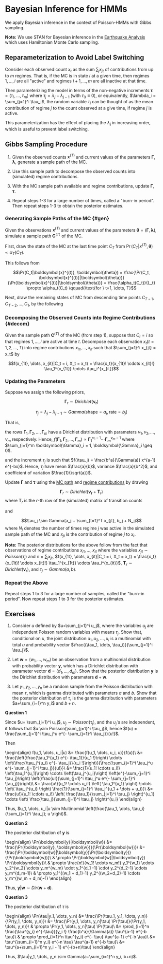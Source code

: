 # Bayesian Inference for HMMs

We apply Bayesian inference in the context of Poisson-HMMs with Gibbs sampling. 

**Note:** We use STAN for Bayesian inference in the [Earthquake Analysis](#eq) which uses Hamiltonian Monte Carlo sampling. 

## Reparameterization to Avoid Label Switching

Consider each observed count $x_t$ as the sum $\sum_j x_{jt}$ of contributions from up to $m$ regimes. That is, if the MC is in state $i$ at a given time, then regimes $1, \dots, i$ are all "active" and regimes $i+1, \dots, m$ are all inactive at that time. 

Then parameterizing the model in terms of the non-negative increments $\boldsymbol{\tau} = (\tau_1, \dots, \tau_m)$ where $\tau_j = \lambda_j - \lambda_{j-1}$ (with $\tau_0 \equiv 0$), or equivalently, $\lambda_i = \sum_{j=1}^i \tau_j$, the random variable $\tau_j$ can be thought of as the mean contribution of regime $j$ to the count observed at a give time, if regime $j$ is active. 

This parameterization has the effect of placing the $\lambda_j$ in increasing order, which is useful to prevent label switching. 


## Gibbs Sampling Procedure

1. Given the observed counts $\boldsymbol{x}^{(T)}$ and current values of the parameters $\boldsymbol{\Gamma}, \boldsymbol{\lambda}$, generate a sample path of the MC.

2. Use this sample path to decompose the observed counts into (simulated) regime contributions.

3. With the MC sample path available and regime contributions, update $\boldsymbol{\Gamma}, \boldsymbol{\tau}$. 

4. Repeat steps 1-3 for a large number of times, called a "burn-in period". Then repeat steps 1-3 to obtain the posterior estimates.


### Generating Sample Paths of the MC {#gen}

Given the observations $\boldsymbol{x}^{(T)}$ and current values of the parameters $\boldsymbol{\theta} = (\boldsymbol{\Gamma}, \boldsymbol{\lambda})$, simulate a sample path $\boldsymbol{C}^{(T)}$ of the MC. 

First, draw the state of the MC at the last time point $C_T$ from $\Pr(C_T|x^{(T)}, \boldsymbol{\theta}) \propto \alpha_T (C_T)$. 

This follows from

$$\Pr(C_t|\boldsymbol{x}^{(t)}, \boldsymbol{\theta}) = \frac{\Pr(C_t, \boldsymbol{x}^{(t)}|\boldsymbol{\theta})}{\Pr(\boldsymbol{x}^{(t)}|\boldsymbol{\theta})} = \frac{\alpha_t(C_t)}{L_t} \propto \alpha_t(C_t) \qquad{\text{for } t=1, \dots, T}$$ 

Next, draw the remaining states of MC from descending time points $C_{T-1}, C_{T-2}, \dots, C_{1}$, by the following 


### Decomposing the Observed Counts into Regime Contributions {#decom}

Given the sample path $\boldsymbol{C}^{(T)}$ of the MC (from step 1), suppose that $C_t = i$ so that regimes $1, \dots, i$ are active at time $t$. Decompose each observation $x_t (t=1, 2, \dots, T)$ into regime contributions $x_{1t}, \dots, x_{it}$ such that $\sum_{j=1}^i x_{jt} = x_t$ by 

$$f(x_{1t}, \dots, x_{it}|C_t = i, X_t = x_t) = \frac{x_t}{x_{1t}! \cdots x_{it}!} \tau_1^{x_{1t}} \cdots \tau_i^{x_{it}}$$

### Updating the Parameters

Suppose we assign the following priors,

$$\boldsymbol{\Gamma}_r \sim Dirichlet(\boldsymbol{\nu_r})$$

$$\tau_j = \lambda_j - \lambda_{j-1} \sim Gamma(\text{shape} = a_j, \text{rate} = b_j)$$

That is, 

the rows $\boldsymbol{\Gamma}_1, \boldsymbol{\Gamma}_2, \dots, \boldsymbol{\Gamma}_m$ have a Dirichlet distribution with parameters $\nu_1, \nu_2, \dots, \nu_m$ respectively. Hence, $f(\boldsymbol{\Gamma}_1, \boldsymbol{\Gamma}_2, \dots, \boldsymbol{\Gamma}_m) \propto \boldsymbol{\Gamma}_1^{\nu_1 -1} \cdots \boldsymbol{\Gamma}_m^{\nu_m -1}$ where $\sum_{i=1}^m \boldsymbol{\Gamma}_i = 1, \boldsymbol{\Gamma}_i \geq 0$. 

and the increment $\tau_j$ is such that $f(\tau_j) = \frac{b^a}{\Gamma(a)} x^{a-1} e^{-bx}$. Hence, $\tau_j$ have mean $\frac{a}{b}$, variance $\frac{a}{b^2}$, and coefficient of variation $\frac{1}{\sqrt{a}}$. 

Update $\boldsymbol{\Gamma}$ and $\boldsymbol{\tau}$ using the [MC path](#gen) and [regime contributions](#decom) by drawing 

$$\boldsymbol{\Gamma}_r \sim Dirichlet(\boldsymbol{\nu_r} + \boldsymbol{T}_r)$$ where $\boldsymbol{T}_r$ is the $r$-th row of the (simulated) matrix of transition counts

and 

$$\tau_j \sim Gamma(a_j + \sum_{t=1}^T x_{jt}, b_j + N_j)$$ where $N_j$ denotes the number of times regime $j$ was active in the simulated sample path of the MC and $x_{jt}$ is the contribution of regime $j$ to $x_t$.

**Note:** The posterior distributions for the above follow from the fact that observations of regime contributions $x_{i1}, \dots, x_{it}$ where the variables $x_{jt} \sim Poisson(\tau_j)$ and $x=\sum_j x_{jt}$, $f(x_{1t}, \dots, x_{it}|C_t = i, X_t = x_t) = \frac{x_t}{x_{1t}! \cdots x_{it}!} \tau_1^{x_{1t}} \cdots \tau_i^{x_{it}}$, $\boldsymbol{T}_r \sim Dirichlet(\boldsymbol{\nu}_r)$, and $\tau_j \sim Gamma(a, b)$. 


### Repeat the Above

Repeat steps 1 to 3 for a large number of samples, called the "burn-in period". Now repeat steps 1 to 3 for the posterior estimates. 


## Exercises

1. Consider $u$ defined by $u=\sum_{j=1}^i u_j$, where the variables $u_j$ are independent Poisson random variables with means $\tau_j$. Show that, conditional on $u$, the joint distribution $u_1, u_2, \dots, u_i$ is a multinomial with total $u$ and probability vector $\frac{(\tau_1, \dots, \tau_i)}{\sum_{j=1}^i \tau_j}$. 

2. Let $\boldsymbol{w}=(w_1, \dots, w_m)$ be an observation from a multinomial distribution with probability vector $\boldsymbol{y}$, which has a Dirichlet distribution with parameter vector $\boldsymbol{d} = (d_1, \dots, d_m)$. Show that the posterior distribution $\boldsymbol{y}$ is the Dirichlet distribution with parameters $\boldsymbol{d} + \boldsymbol{w}$.

3. Let $y_1, y_2, \dots, y_n$ be a random sample from the Poisson distribution with mean $\tau$, which is gamma distributed with parameters $a$ and $b$. Show that the posterior distribution of $\tau$, is the gamma distribution with parameters $a+\sum_{i=1}^n y_i$ and $b+n$. 


**Question 1**

Since $u= \sum_{j=1}^i u_j$, $u_j \sim Poisson(\tau_j)$, and the $u_j$'s are independent, it follows that $u \sim Poisson(\sum_{j=1}^i \tau_j)$, hence $f(u) = \frac{\sum_{j=1}^i \tau_j^u e^{- \sum_{j=1}^i \tau_j}}{u!}$. 

Then

\begin{align}
f(u_1, \dots, u_i|u)
&= \frac{f(u_1, \dots, u_i, u)}{f(u)}\\
&= \frac{\left(\frac{\tau_1^{u_1} e^{- \tau_1}}{u_1 !}\right) \cdots \left(\frac{\tau_j^{u_i} e^{- \tau_j}}{u_i !}\right)}{\frac{\sum_{j=1}^i \tau_j^u e^{- \sum_{j=1}^i \tau_j}}{u!}}\\
&= \frac{1}{u_1! \cdots u_i!} \left(\tau_1^{u_1}\right) \cdots \left(\tau_j^{u_i}\right) \left(e^{-\sum_{j=1}^i \tau_j}\right) \left(\frac{u!}{\sum_{j=1}^i \tau_j^u e^{- \sum_{j=1}^i \tau_j}}\right)\\
&= \frac{u!}{u_1! \cdots u_i!} \left( \tau_1^{u_1} \right) \cdots \left( \tau_j^{u_i} \right) \frac{1}{\sum_{j=1}^i \tau_j^{u_1 + \dots + u_i}}\\
&= \frac{u!}{u_1! \cdots u_i!} \left( \frac{\tau_1}{\sum_{j=1}^i \tau_j} \right)^{u_1} \cdots \left( \frac{\tau_j}{\sum_{j=1}^i \tau_j} \right)^{u_i}
\end{align}

Thus, $u_1, \dots, u_i|u \sim Multinomial \left(\frac{\tau_1, \dots, \tau_i}{\sum_{j=1}^i \tau_j}; u \right)$.


**Question 2**

The posterior distribution of $\boldsymbol{y}$ is 

\begin{align}
\Pr(\boldsymbol{y}|\boldsymbol{w}) 
&= \frac{\Pr(\boldsymbol{y}, \boldsymbol{w})}{\Pr(\boldsymbol{w})}\\
&= \frac{\Pr(\boldsymbol{w}|\boldsymbol{y})\Pr(\boldsymbol{y})}{\Pr(\boldsymbol{w})}\\
& \propto \Pr(\boldsymbol{w}|\boldsymbol{y}) \Pr(\boldsymbol{y})\\
& \propto \frac{n!}{w_1! \cdots w_m!} y_1^{w_1} \cdots y_2^{w_2} \cdots y_m^{w_m} \cdot y_1^{d_1 -1} \cdot y_2^{d_2-1} \cdots y_m^{d_m-1}\\
& \propto y_1^{(w_1 + d_1)-1} y_2^{(w_2+d_2)-1} \cdots y_m^{(w_m + d_m)-1}
\end{align}

Thus, $\boldsymbol{y}|\boldsymbol{w} \sim Dir(\boldsymbol{w}+\boldsymbol{d})$. 


**Question 3**

The posterior distribution of $\tau$ is 

\begin{align}
\Pr(\tau|y_1, \dots, y_n)
&= \frac{\Pr(\tau_1, y_1, \dots, y_n)}{\Pr(y_1, \dots, y_n)}\\
&= \frac{\Pr(y_1, \dots, y_n|\tau) \Pr(\tau)}{\Pr(y_1, \dots, y_n)}\\
& \propto \Pr(y_1, \dots, y_n|\tau) \Pr(\tau)\\
&= \prod_{i=1}^n \frac{\tau^{y_i} e^{-\tau}}{y_i !} \frac{b^a}{\Gamma(a)} \tau^{a-1} e^{-b \tau}\\
& \propto \prod_{i=1}^n \tau^{y_i} e^{- \tau} \tau^{a-1} e^{-b \tau}\\
&= \tau^{\sum_{i=1}^n y_i} e^{-n \tau} \tau^{a-1} e^{-b \tau}\\
&= \tau^{a+\sum_{i=1}^n y_i - 1} e^{-(b+n)\tau}
\end{align}

Thus, $\tau|y_1, \dots, y_n \sim Gamma(a+\sum_{i=1}^n y_i, b+n)$. 




